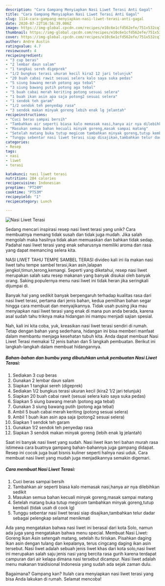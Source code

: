 ```yaml
---
description: "Cara Gampang Menyiapkan Nasi Liwet Terasi Anti Gagal"
title: "Cara Gampang Menyiapkan Nasi Liwet Terasi Anti Gagal"
slug: 1114-cara-gampang-menyiapkan-nasi-liwet-terasi-anti-gagal
date: 2020-07-22T16:56:39.006Z
image: https://img-global.cpcdn.com/recipes/e10c6e1cfd562efe/751x532cq70/nasi-liwet-terasi-foto-resep-utama.jpg
thumbnail: https://img-global.cpcdn.com/recipes/e10c6e1cfd562efe/751x532cq70/nasi-liwet-terasi-foto-resep-utama.jpg
cover: https://img-global.cpcdn.com/recipes/e10c6e1cfd562efe/751x532cq70/nasi-liwet-terasi-foto-resep-utama.jpg
author: Andre Austin
ratingvalue: 4.7
reviewcount: 4
recipeingredient:
- "3 cup beras"
- "2 lembar daun salam"
- "1 tangkai sereh digeprek"
- "1/2 bungkus terasi ukuran kecil kira2 12 jari telunjuk"
- "20 buah cabai rawit sesuai selera kalo saya suka pedas"
- "5 siung bawang merah potong aga tebal"
- "3 siung bawang putih potong aga tebal"
- "5 buah cabai merah keriting potong sesuai selera"
- "1 buah ikan asin apa saja potong2 sesuai selera"
- "1 sendok teh garam"
- "1/2 sendok teh penyedap rasa"
- "3 sendok makan minyak goreng lebih enak lg jelantah"
recipeinstructions:
- "Cuci beras sampai bersih"
- "Tambahkan air seperti biasa kalo memasak nasi,hanya air nya dilebihkan sedikit"
- "Masukan semua bahan kecuali minyak goreng,masak sampai matang"
- "Setelah matang buka tutup megicom tambahkan minyak goreng,tutup kembali (tidak usah di cook lg)"
- "Tunggu sebentar nasi liwet terasi siap disajikan,tambahkan telur dadar sebagai pelengkap selamat menikmati"
categories:
- Resep
tags:
- nasi
- liwet
- terasi

katakunci: nasi liwet terasi 
nutrition: 284 calories
recipecuisine: Indonesian
preptime: "PT24M"
cooktime: "PT53M"
recipeyield: "1"
recipecategory: Lunch

---
```



![Nasi Liwet Terasi](https://img-global.cpcdn.com/recipes/e10c6e1cfd562efe/751x532cq70/nasi-liwet-terasi-foto-resep-utama.jpg)

Sedang mencari inspirasi resep nasi liwet terasi yang unik? Cara membuatnya memang tidak susah dan tidak juga mudah. Jika salah mengolah maka hasilnya tidak akan memuaskan dan bahkan tidak sedap. Padahal nasi liwet terasi yang enak seharusnya memiliki aroma dan rasa yang dapat memancing selera kita.

NASI LIWET TAHU TEMPE SAMBEL TERASI divideo kali ini ila makan nasi liwet tahu tempe sambel terasi,ikan asin,lalapan jengkol,timun,terong,kemangi. Seperti yang diketahui, resep nasi liwet merupakan salah satu resep makanan yang banyak disukai oleh banyak orang. Saking populernya menu nasi liwet ini tidak heran jika seringkali dijumpai di.

Banyak hal yang sedikit banyak berpengaruh terhadap kualitas rasa dari nasi liwet terasi, pertama dari jenis bahan, kedua pemilihan bahan segar hingga cara membuat dan menyajikannya. Tidak usah pusing jika mau menyiapkan nasi liwet terasi yang enak di mana pun anda berada, karena asal sudah tahu triknya maka hidangan ini mampu menjadi sajian spesial.


Nah, kali ini kita coba, yuk, kreasikan nasi liwet terasi sendiri di rumah. Tetap dengan bahan yang sederhana, hidangan ini bisa memberi manfaat dalam membantu menjaga kesehatan tubuh kita. Anda dapat membuat Nasi Liwet Terasi memakai 12 jenis bahan dan 5 langkah pembuatan. Berikut ini langkah-langkah dalam membuat hidangannya.

<!--inarticleads1-->

##### Bahan-bahan dan bumbu yang dibutuhkan untuk pembuatan Nasi Liwet Terasi:

1. Sediakan 3 cup beras
1. Gunakan 2 lembar daun salam
1. Siapkan 1 tangkai sereh (digeprek)
1. Sediakan 1/2 bungkus terasi ukuran kecil (kira2 1/2 jari telunjuk)
1. Siapkan 20 buah cabai rawit (sesuai selera kalo saya suka pedas)
1. Siapkan 5 siung bawang merah (potong aga tebal)
1. Gunakan 3 siung bawang putih (potong aga tebal)
1. Ambil 5 buah cabai merah keriting (potong sesuai selera)
1. Ambil 1 buah ikan asin apa saja (potong2 sesuai selera)
1. Siapkan 1 sendok teh garam
1. Gunakan 1/2 sendok teh penyedap rasa
1. Siapkan 3 sendok makan minyak goreng (lebih enak lg jelantah)


Saat ini banyak nasi liwet yang sudah. Nasi liwet ikan teri bahan murah rasa istimewa cara buatnya gampang bahan-bahannya juga gampang didapat. Resep ini cocok juga buat bisnis kuliner seperti halnya nasi uduk. Cara membuat nasi liwet yang mudah juga menjadikannya semakin digemari. 

<!--inarticleads2-->

##### Cara membuat Nasi Liwet Terasi:

1. Cuci beras sampai bersih
1. Tambahkan air seperti biasa kalo memasak nasi,hanya air nya dilebihkan sedikit
1. Masukan semua bahan kecuali minyak goreng,masak sampai matang
1. Setelah matang buka tutup megicom tambahkan minyak goreng,tutup kembali (tidak usah di cook lg)
1. Tunggu sebentar nasi liwet terasi siap disajikan,tambahkan telur dadar sebagai pelengkap selamat menikmati


Ada yang mengatakan bahwa nasi liwet ini berasal dari kota Solo, namun ada juga yang mengatakan bahwa menu special. Membuat Nasi Liwet: Goreng Ikan Asin setengah matang, setelah itu tiriskan. Pisahkan daging Ikan asin dengan tulang dan kepalanya, terus cingcang daging ikan asin tersebut. Nasi liwet adalah sebuah jenis liwet khas dari kota solo,nasi liwet ini merupakan salah saju jenis nasi yang bercita rasa gurih karena terdapat campuran dari air kelapa dimana nasi tersebut dicampur. Nasi liwet adalah menu makanan traidisional Indonesia yang sudah ada sejak zaman dulu. 

Bagaimana? Gampang kan? Itulah cara menyiapkan nasi liwet terasi yang bisa Anda lakukan di rumah. Selamat mencoba!
